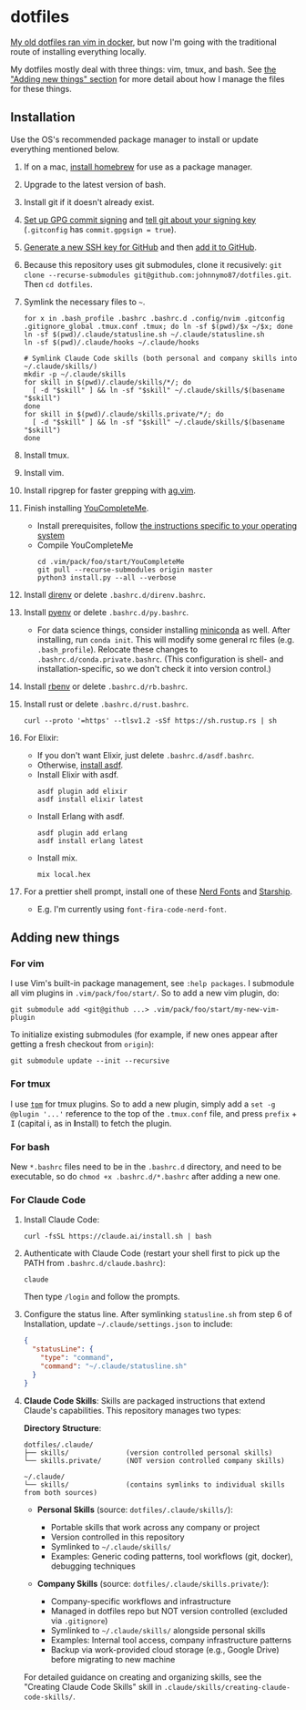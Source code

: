 # dotfiles
[My old dotfiles ran vim in docker](https://github.com/johnnymo87/dev-box), but now I'm going with the traditional route of installing everything locally.

My dotfiles mostly deal with three things: vim, tmux, and bash. See [the "Adding new things" section](adding-new-things) for more detail about how I manage the files for these things.

## Installation
Use the OS's recommended package manager to install or update everything mentioned below.

1. If on a mac, [install homebrew](https://brew.sh/) for use as a package manager.

1. Upgrade to the latest version of bash.

1. Install git if it doesn't already exist.

1. [Set up GPG commit signing](https://docs.github.com/en/authentication/managing-commit-signature-verification/signing-commits) and [tell git about your signing key](https://docs.github.com/en/authentication/managing-commit-signature-verification/telling-git-about-your-signing-key) (`.gitconfig` has `commit.gpgsign = true`).

1. [Generate a new SSH key for GitHub](https://docs.github.com/en/github/authenticating-to-github/connecting-to-github-with-ssh/generating-a-new-ssh-key-and-adding-it-to-the-ssh-agent) and then [add it to GitHub](https://docs.github.com/en/github/authenticating-to-github/connecting-to-github-with-ssh/adding-a-new-ssh-key-to-your-github-account).

1. Because this repository uses git submodules, clone it recusively: `git clone --recurse-submodules git@github.com:johnnymo87/dotfiles.git`. Then `cd dotfiles`.

1. Symlink the necessary files to `~`.
   ```
   for x in .bash_profile .bashrc .bashrc.d .config/nvim .gitconfig .gitignore_global .tmux.conf .tmux; do ln -sf $(pwd)/$x ~/$x; done
   ln -sf $(pwd)/.claude/statusline.sh ~/.claude/statusline.sh
   ln -sf $(pwd)/.claude/hooks ~/.claude/hooks

   # Symlink Claude Code skills (both personal and company skills into ~/.claude/skills/)
   mkdir -p ~/.claude/skills
   for skill in $(pwd)/.claude/skills/*/; do
     [ -d "$skill" ] && ln -sf "$skill" ~/.claude/skills/$(basename "$skill")
   done
   for skill in $(pwd)/.claude/skills.private/*/; do
     [ -d "$skill" ] && ln -sf "$skill" ~/.claude/skills/$(basename "$skill")
   done
   ```

1. Install tmux.

1. Install vim.

1. Install ripgrep for faster grepping with [ag.vim](https://github.com/rking/ag.vim).

1. Finish installing [YouCompleteMe](https://github.com/ycm-core/YouCompleteMe).
   * Install prerequisites, follow [the instructions specific to your operating system](https://github.com/ycm-core/YouCompleteMe)
   * Compile YouCompleteMe
     ```
     cd .vim/pack/foo/start/YouCompleteMe
     git pull --recurse-submodules origin master
     python3 install.py --all --verbose
     ```

1. Install [direnv](https://github.com/direnv/direnv) or delete `.bashrc.d/direnv.bashrc`.

1. Install [pyenv](https://github.com/pyenv/pyenv) or delete `.bashrc.d/py.bashrc`.
   * For data science things, consider installing [miniconda](https://docs.conda.io/en/latest/miniconda.html) as well. After installing, run `conda init`. This will modify some general rc files (e.g. `.bash_profile`). Relocate these changes to `.bashrc.d/conda.private.bashrc`. (This configuration is shell- and installation-specific, so we don't check it into version control.)

1. Install [rbenv](https://github.com/rbenv/rbenv) or delete `.bashrc.d/rb.bashrc`.

1. Install rust or delete `.bashrc.d/rust.bashrc`.
   ```
   curl --proto '=https' --tlsv1.2 -sSf https://sh.rustup.rs | sh
   ```
1. For Elixir:
   * If you don't want Elixir, just delete `.bashrc.d/asdf.bashrc`.
   * Otherwise, [install asdf](https://asdf-vm.com/guide/getting-started.html).
   * Install Elixir with asdf.
     ```
     asdf plugin add elixir
     asdf install elixir latest
     ```
   * Install Erlang with asdf.
     ```
     asdf plugin add erlang
     asdf install erlang latest
     ```
   * Install mix.
     ```
     mix local.hex
     ```

1. For a prettier shell prompt, install one of these [Nerd Fonts](https://www.nerdfonts.com/font-downloads) and [Starship](https://starship.rs/).
   * E.g. I'm currently using `font-fira-code-nerd-font`.

## Adding new things
### For vim
I use Vim's built-in package management, see `:help packages`. I submodule all vim plugins in `.vim/pack/foo/start/`. So to add a new vim plugin, do:
```
git submodule add <git@github ...> .vim/pack/foo/start/my-new-vim-plugin
```
To initialize existing submodules (for example, if new ones appear after getting a fresh checkout from `origin`):
```
git submodule update --init --recursive
```

### For tmux
I use [`tpm`](https://github.com/tmux-plugins/tpm) for tmux plugins. So to add a new plugin, simply add a `set -g @plugin '...'` reference to the top of the `.tmux.conf` file, and press `prefix` + <kbd>I</kbd> (capital i, as in **I**nstall) to fetch the plugin.

### For bash
New `*.bashrc` files need to be in the `.bashrc.d` directory, and need to be executable, so do `chmod +x .bashrc.d/*.bashrc` after adding a new one.

### For Claude Code
1. Install Claude Code:
   ```
   curl -fsSL https://claude.ai/install.sh | bash
   ```

2. Authenticate with Claude Code (restart your shell first to pick up the PATH from `.bashrc.d/claude.bashrc`):
   ```
   claude
   ```
   Then type `/login` and follow the prompts.

3. Configure the status line. After symlinking `statusline.sh` from step 6 of Installation, update `~/.claude/settings.json` to include:
   ```json
   {
     "statusLine": {
       "type": "command",
       "command": "~/.claude/statusline.sh"
     }
   }
   ```

4. **Claude Code Skills**: Skills are packaged instructions that extend Claude's capabilities. This repository manages two types:

   **Directory Structure**:
   ```
   dotfiles/.claude/
   ├── skills/              (version controlled personal skills)
   └── skills.private/      (NOT version controlled company skills)

   ~/.claude/
   └── skills/              (contains symlinks to individual skills from both sources)
   ```

   - **Personal Skills** (source: `dotfiles/.claude/skills/`):
     - Portable skills that work across any company or project
     - Version controlled in this repository
     - Symlinked to `~/.claude/skills/`
     - Examples: Generic coding patterns, tool workflows (git, docker), debugging techniques

   - **Company Skills** (source: `dotfiles/.claude/skills.private/`):
     - Company-specific workflows and infrastructure
     - Managed in dotfiles repo but NOT version controlled (excluded via `.gitignore`)
     - Symlinked to `~/.claude/skills/` alongside personal skills
     - Examples: Internal tool access, company infrastructure patterns
     - Backup via work-provided cloud storage (e.g., Google Drive) before migrating to new machine

   For detailed guidance on creating and organizing skills, see the "Creating Claude Code Skills" skill in `.claude/skills/creating-claude-code-skills/`.
